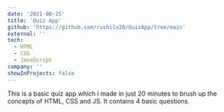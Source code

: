 ```yaml
---
date: '2021-08-25'
title: 'Quiz App'
github: 'https://github.com/rushilv20/QuizApp/tree/main'
external: ''
tech:
  - HTML
  - CSS
  - JavaScript
company: ''
showInProjects: false
---
```


This is a basic quiz app which i made in just 20 minutes to brush up the concepts of HTML, CSS and JS. It contains 4 basic questions.
